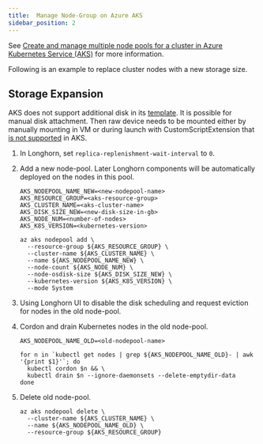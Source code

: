 ```yaml
---
title:  Manage Node-Group on Azure AKS
sidebar_position: 2
---
```


<head>
  <link rel="canonical" href="https://main--longhornio-docusaurus.netlify.app/advanced-resources/support-managed-k8s-service/manage-node-group-on-aks"/>
</head>

See [Create and manage multiple node pools for a cluster in Azure Kubernetes Service (AKS)](https://docs.microsoft.com/en-us/azure/aks/use-multiple-node-pools) for more information.

Following is an example to replace cluster nodes with a new storage size.


## Storage Expansion

AKS does not support additional disk in its [template](https://docs.microsoft.com/en-us/azure/templates/Microsoft.ContainerService/2022-01-01/managedclusters?tabs=bicep#template-format). It is possible for manual disk attachment. Then raw device needs to be mounted either by manually mounting in VM or during launch with CustomScriptExtension that [is not supported](https://docs.microsoft.com/en-us/azure/aks/support-policies#user-customization-of-agent-nodes) in AKS.

1. In Longhorn, set `replica-replenishment-wait-interval` to `0`.

2. Add a new node-pool. Later Longhorn components will be automatically deployed on the nodes in this pool.

    ```
    AKS_NODEPOOL_NAME_NEW=<new-nodepool-name>
    AKS_RESOURCE_GROUP=<aks-resource-group>
    AKS_CLUSTER_NAME=<aks-cluster-name>
    AKS_DISK_SIZE_NEW=<new-disk-size-in-gb>
    AKS_NODE_NUM=<number-of-nodes>
    AKS_K8S_VERSION=<kubernetes-version>

    az aks nodepool add \
      --resource-group ${AKS_RESOURCE_GROUP} \
      --cluster-name ${AKS_CLUSTER_NAME} \
      --name ${AKS_NODEPOOL_NAME_NEW} \
      --node-count ${AKS_NODE_NUM} \
      --node-osdisk-size ${AKS_DISK_SIZE_NEW} \
      --kubernetes-version ${AKS_K8S_VERSION} \
      --mode System
    ```

3. Using Longhorn UI to disable the disk scheduling and request eviction for nodes in the old node-pool.

4. Cordon and drain Kubernetes nodes in the old node-pool.
    ```
    AKS_NODEPOOL_NAME_OLD=<old-nodepool-name>

    for n in `kubectl get nodes | grep ${AKS_NODEPOOL_NAME_OLD}- | awk '{print $1}'`; do
      kubectl cordon $n && \
      kubectl drain $n --ignore-daemonsets --delete-emptydir-data
    done
    ```

5. Delete old node-pool.
    ```
    az aks nodepool delete \
      --cluster-name ${AKS_CLUSTER_NAME} \
      --name ${AKS_NODEPOOL_NAME_OLD} \
      --resource-group ${AKS_RESOURCE_GROUP}
    ```
